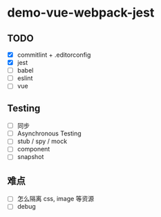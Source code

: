 # demo-vue-webpack-jest

## TODO
- [x] commitlint + .editorconfig
- [x] jest
- [ ] babel
- [ ] eslint
- [ ] vue

## Testing
- [ ] 同步
- [ ] Asynchronous Testing
- [ ] stub / spy / mock
- [ ] component
- [ ] snapshot

## 难点
- [ ] 怎么隔离 css, image 等资源
- [ ] debug
